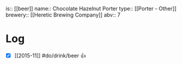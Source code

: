 is:: [[beer]]
name:: Chocolate Hazelnut Porter
type:: [[Porter - Other]]
brewery:: [[Heretic Brewing Company]]
abv:: 7

# Log
- [x] [[2015-11]] #do/drink/beer 👍
